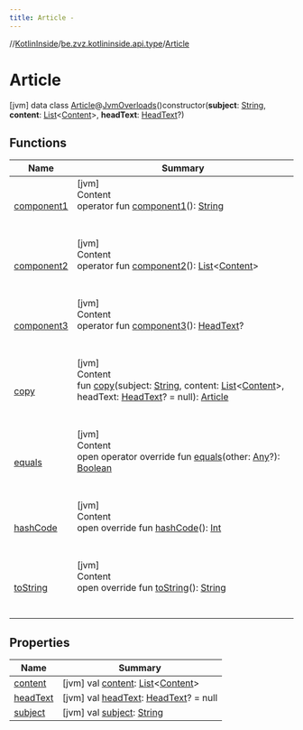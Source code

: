 ```yaml
---
title: Article -
---
```

//[KotlinInside](../../index.md)/[be.zvz.kotlininside.api.type](../index.md)/[Article](index.md)



# Article  
 [jvm] data class [Article](index.md)@[JvmOverloads](https://kotlinlang.org/api/latest/jvm/stdlib/kotlin.jvm/-jvm-overloads/index.html)()constructor(**subject**: [String](https://kotlinlang.org/api/latest/jvm/stdlib/kotlin/-string/index.html), **content**: [List](https://kotlinlang.org/api/latest/jvm/stdlib/kotlin.collections/-list/index.html)<[Content](../../be.zvz.kotlininside.api.type.content/-content/index.md)>, **headText**: [HeadText](../-head-text/index.md)?)   


## Functions  
  
|  Name|  Summary| 
|---|---|
| <a name="be.zvz.kotlininside.api.type/Article/component1/#/PointingToDeclaration/"></a>[component1](component1.md)| <a name="be.zvz.kotlininside.api.type/Article/component1/#/PointingToDeclaration/"></a>[jvm]  <br>Content  <br>operator fun [component1](component1.md)(): [String](https://kotlinlang.org/api/latest/jvm/stdlib/kotlin/-string/index.html)  <br><br><br>
| <a name="be.zvz.kotlininside.api.type/Article/component2/#/PointingToDeclaration/"></a>[component2](component2.md)| <a name="be.zvz.kotlininside.api.type/Article/component2/#/PointingToDeclaration/"></a>[jvm]  <br>Content  <br>operator fun [component2](component2.md)(): [List](https://kotlinlang.org/api/latest/jvm/stdlib/kotlin.collections/-list/index.html)<[Content](../../be.zvz.kotlininside.api.type.content/-content/index.md)>  <br><br><br>
| <a name="be.zvz.kotlininside.api.type/Article/component3/#/PointingToDeclaration/"></a>[component3](component3.md)| <a name="be.zvz.kotlininside.api.type/Article/component3/#/PointingToDeclaration/"></a>[jvm]  <br>Content  <br>operator fun [component3](component3.md)(): [HeadText](../-head-text/index.md)?  <br><br><br>
| <a name="be.zvz.kotlininside.api.type/Article/copy/#kotlin.String#kotlin.collections.List[be.zvz.kotlininside.api.type.content.Content]#be.zvz.kotlininside.api.type.HeadText?/PointingToDeclaration/"></a>[copy](copy.md)| <a name="be.zvz.kotlininside.api.type/Article/copy/#kotlin.String#kotlin.collections.List[be.zvz.kotlininside.api.type.content.Content]#be.zvz.kotlininside.api.type.HeadText?/PointingToDeclaration/"></a>[jvm]  <br>Content  <br>fun [copy](copy.md)(subject: [String](https://kotlinlang.org/api/latest/jvm/stdlib/kotlin/-string/index.html), content: [List](https://kotlinlang.org/api/latest/jvm/stdlib/kotlin.collections/-list/index.html)<[Content](../../be.zvz.kotlininside.api.type.content/-content/index.md)>, headText: [HeadText](../-head-text/index.md)? = null): [Article](index.md)  <br><br><br>
| <a name="kotlin/Any/equals/#kotlin.Any?/PointingToDeclaration/"></a>[equals](../../be.zvz.kotlininside.utils/-string-util/-companion/index.md#%5Bkotlin%2FAny%2Fequals%2F%23kotlin.Any%3F%2FPointingToDeclaration%2F%5D%2FFunctions%2F49489957)| <a name="kotlin/Any/equals/#kotlin.Any?/PointingToDeclaration/"></a>[jvm]  <br>Content  <br>open operator override fun [equals](../../be.zvz.kotlininside.utils/-string-util/-companion/index.md#%5Bkotlin%2FAny%2Fequals%2F%23kotlin.Any%3F%2FPointingToDeclaration%2F%5D%2FFunctions%2F49489957)(other: [Any](https://kotlinlang.org/api/latest/jvm/stdlib/kotlin/-any/index.html)?): [Boolean](https://kotlinlang.org/api/latest/jvm/stdlib/kotlin/-boolean/index.html)  <br><br><br>
| <a name="kotlin/Any/hashCode/#/PointingToDeclaration/"></a>[hashCode](../../be.zvz.kotlininside.utils/-string-util/-companion/index.md#%5Bkotlin%2FAny%2FhashCode%2F%23%2FPointingToDeclaration%2F%5D%2FFunctions%2F49489957)| <a name="kotlin/Any/hashCode/#/PointingToDeclaration/"></a>[jvm]  <br>Content  <br>open override fun [hashCode](../../be.zvz.kotlininside.utils/-string-util/-companion/index.md#%5Bkotlin%2FAny%2FhashCode%2F%23%2FPointingToDeclaration%2F%5D%2FFunctions%2F49489957)(): [Int](https://kotlinlang.org/api/latest/jvm/stdlib/kotlin/-int/index.html)  <br><br><br>
| <a name="kotlin/Any/toString/#/PointingToDeclaration/"></a>[toString](../../be.zvz.kotlininside.utils/-string-util/-companion/index.md#%5Bkotlin%2FAny%2FtoString%2F%23%2FPointingToDeclaration%2F%5D%2FFunctions%2F49489957)| <a name="kotlin/Any/toString/#/PointingToDeclaration/"></a>[jvm]  <br>Content  <br>open override fun [toString](../../be.zvz.kotlininside.utils/-string-util/-companion/index.md#%5Bkotlin%2FAny%2FtoString%2F%23%2FPointingToDeclaration%2F%5D%2FFunctions%2F49489957)(): [String](https://kotlinlang.org/api/latest/jvm/stdlib/kotlin/-string/index.html)  <br><br><br>


## Properties  
  
|  Name|  Summary| 
|---|---|
| <a name="be.zvz.kotlininside.api.type/Article/content/#/PointingToDeclaration/"></a>[content](content.md)| <a name="be.zvz.kotlininside.api.type/Article/content/#/PointingToDeclaration/"></a> [jvm] val [content](content.md): [List](https://kotlinlang.org/api/latest/jvm/stdlib/kotlin.collections/-list/index.html)<[Content](../../be.zvz.kotlininside.api.type.content/-content/index.md)>   <br>
| <a name="be.zvz.kotlininside.api.type/Article/headText/#/PointingToDeclaration/"></a>[headText](head-text.md)| <a name="be.zvz.kotlininside.api.type/Article/headText/#/PointingToDeclaration/"></a> [jvm] val [headText](head-text.md): [HeadText](../-head-text/index.md)? = null   <br>
| <a name="be.zvz.kotlininside.api.type/Article/subject/#/PointingToDeclaration/"></a>[subject](subject.md)| <a name="be.zvz.kotlininside.api.type/Article/subject/#/PointingToDeclaration/"></a> [jvm] val [subject](subject.md): [String](https://kotlinlang.org/api/latest/jvm/stdlib/kotlin/-string/index.html)   <br>

